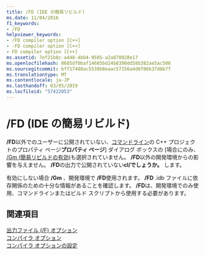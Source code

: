 ```yaml
---
title: /FD (IDE の簡易リビルド)
ms.date: 11/04/2016
f1_keywords:
- /FD
helpviewer_keywords:
- /FD compiler option [C++]
- -FD compiler option [C++]
- FD compiler option [C++]
ms.assetid: 7ef21b8c-a448-4bb4-9585-a2a870028e17
ms.openlocfilehash: 0685df0baf14685bd24b8390dd58b382ae5ac506
ms.sourcegitcommit: bff17488ac5538b8eaac57156a4d6f06b37d6b7f
ms.translationtype: MT
ms.contentlocale: ja-JP
ms.lasthandoff: 03/05/2019
ms.locfileid: "57422053"
---
```

# <a name="fd-ide-minimal-rebuild"></a>/FD (IDE の簡易リビルド)

**/FD**以外でのユーザーに公開されていない、[コマンドライン](../../ide/command-line-property-pages.md)の C++ プロジェクトのプロパティ ページ**プロパティ ページ**] ダイアログ ボックスの [場合にのみ、 [/Gm (簡易リビルドの有効)](../../build/reference/gm-enable-minimal-rebuild.md)も選択されていません。 **/FD**以外の開発環境からの影響を与えません。 **/FD**の出力で公開されていない**cl/でしょうか。** します。

有効にしない場合 **/Gm** 、開発環境で **/FD**使用されます。 **/FD** .idb ファイルに依存関係のための十分な情報があることを確認します。 **/FD**は、開発環境でのみ使用、コマンドラインまたはビルド スクリプトから使用する必要があります。

## <a name="see-also"></a>関連項目

[出力ファイル (/F) オプション](../../build/reference/output-file-f-options.md)<br/>
[コンパイラ オプション](../../build/reference/compiler-options.md)<br/>
[コンパイラ オプションの設定](../../build/reference/setting-compiler-options.md)

